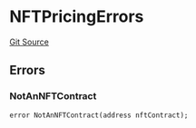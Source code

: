 # NFTPricingErrors
[Git Source](https://github.com/thrackle-io/forte-rules-engine/blob/9e3814d522f1469f798bac69a12de09ee849e2da/src/common/IErrors.sol)


## Errors
### NotAnNFTContract

```solidity
error NotAnNFTContract(address nftContract);
```


